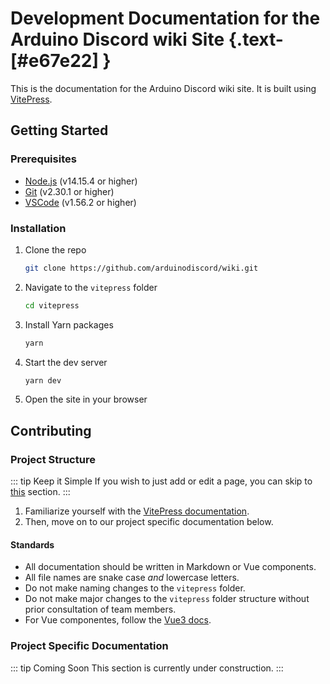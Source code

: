 # Development Documentation for the Arduino Discord wiki Site {.text-[#e67e22] }

This is the documentation for the Arduino Discord wiki site. It is built using [VitePress](https://vitepress.vuejs.org/).

## Getting Started

### Prerequisites

- [Node.js](https://nodejs.org/en/) (v14.15.4 or higher)
- [Git](https://git-scm.com/) (v2.30.1 or higher)
- [VSCode](https://code.visualstudio.com/) (v1.56.2 or higher)

### Installation

1. Clone the repo

   ```sh
   git clone https://github.com/arduinodiscord/wiki.git
   ```

2. Navigate to the `vitepress` folder

    ```sh
    cd vitepress
    ```

3. Install Yarn packages

    ```sh
    yarn
    ```

4. Start the dev server

    ```sh
    yarn dev
    ```

5. Open the site in your browser

## Contributing

### Project Structure

::: tip Keep it Simple
If you wish to just add or edit a page, you can skip to [this](/contributing/pages) section.
:::

1. Familiarize yourself with the [VitePress documentation](https://vitepress.vuejs.org/).
2. Then, move on to our project specific documentation below.

#### Standards

- All documentation should be written in Markdown or Vue components.
- All file names are snake case *and* lowercase letters.
- Do not make naming changes to the `vitepress` folder.
- Do not make major changes to the `vitepress` folder structure without prior consultation of team members.
- For Vue componentes, follow the [Vue3 docs](https://vuejs.org/guide/introduction.html).

### Project Specific Documentation

::: tip Coming Soon
This section is currently under construction.
:::
